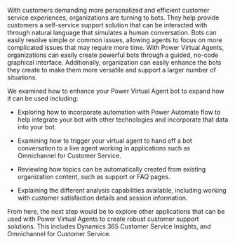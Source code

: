 With customers demanding more personalized and efficient customer service experiences, organizations are turning to bots. They help provide customers a self-service support solution that can be interacted with through natural language that simulates a human conversation. Bots can easily resolve simple or common issues, allowing agents to focus on more complicated issues that may require more time. With Power Virtual Agents, organizations can easily create powerful bots through a guided, no-code graphical interface. Additionally, organization can easily enhance the bots they create to make them more versatile and support a larger number of situations.

We examined how to enhance your Power Virtual Agent bot to expand how it can be used including:

- Exploring how to incorporate automation with Power Automate flow to help integrate your bot with other technologies and incorporate that data into your bot.

- Examining how to trigger your virtual agent to hand off a bot conversation to a live agent working in applications such as Omnichannel for Customer Service.

- Reviewing how topics can be automatically created from existing organization content, such as support or FAQ pages.

- Explaining the different analysis capabilities available, including working with customer satisfaction details and session information.

From here, the next step would be to explore other applications that can be used with Power Virtual Agents to create robust customer support solutions. This includes Dynamics 365 Customer Service Insights, and Omnichannel for Customer Service.
